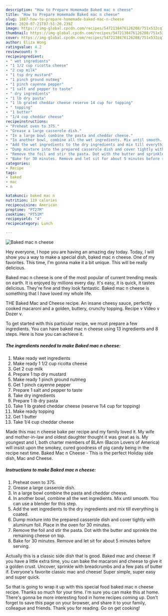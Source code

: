 ```yaml
---
description: "How to Prepare Homemade Baked mac n cheese"
title: "How to Prepare Homemade Baked mac n cheese"
slug: 1887-how-to-prepare-homemade-baked-mac-n-cheese
date: 2020-07-21T07:51:20.239Z
image: https://img-global.cpcdn.com/recipes/5472138476126208/751x532cq70/baked-mac-n-cheese-recipe-main-photo.jpg
thumbnail: https://img-global.cpcdn.com/recipes/5472138476126208/751x532cq70/baked-mac-n-cheese-recipe-main-photo.jpg
cover: https://img-global.cpcdn.com/recipes/5472138476126208/751x532cq70/baked-mac-n-cheese-recipe-main-photo.jpg
author: Eliza Wong
ratingvalue: 4.2
reviewcount: 9
recipeingredient:
- " wet ingredients"
- "1 1/2 cup ricotta cheese"
- "2 cup milk"
- "1 tsp dry mustard"
- "1 pinch ground nutmeg"
- "1 pinch cayenne pepper"
- "1 salt and pepper to taste"
- " dry ingredients"
- "1 lb dry pasta"
- "1 lb grated cheddar cheese reserve 14 cup for topping"
- " topping"
- "1 butter"
- "1/4 cup cheddar cheese"
recipeinstructions:
- "Preheat oven to 375."
- "Grease a large casserole dish."
- "In a large bowl combine the pasta and cheddar cheese."
- "In another bowl, combine all the wet ingredients. Mix until smooth. You can use a blender for this step."
- "Add the wet ingredients to the dry ingredients and mix till everything is coated."
- "Dump mixture into the prepared casserole dish and cover tightly with aluminum foil. Place in the oven for 30 minutes."
- "Remove the foil and stir the pasta. Dot with the butter and sprinkle the remaining cheese on top."
- "Bake for 30 minutes. Remove and let sit for about 5 minutes before serving."
categories:
- Recipe
tags:
- baked
- mac
- n

katakunci: baked mac n 
nutrition: 119 calories
recipecuisine: American
preptime: "PT27M"
cooktime: "PT51M"
recipeyield: "4"
recipecategory: Lunch

---
```



![Baked mac n cheese](https://img-global.cpcdn.com/recipes/5472138476126208/751x532cq70/baked-mac-n-cheese-recipe-main-photo.jpg)

Hey everyone, I hope you are having an amazing day today. Today, I will show you a way to make a special dish, baked mac n cheese. One of my favorites. This time, I'm gonna make it a bit unique. This will be really delicious.

Baked mac n cheese is one of the most popular of current trending meals on earth. It is enjoyed by millions every day. It's easy, it is quick, it tastes delicious. They're fine and they look fantastic. Baked mac n cheese is something that I have loved my whole life.

THE Baked Mac and Cheese recipe. An insane cheesy sauce, perfectly cooked macaroni and a golden, buttery, crunchy topping. Recipe v Video v Dozer v.


To get started with this particular recipe, we must prepare a few ingredients. You can have baked mac n cheese using 13 ingredients and 8 steps. Here is how you can achieve it.

<!--inarticleads1-->

##### The ingredients needed to make Baked mac n cheese:

1. Make ready  wet ingredients
1. Make ready 1 1/2 cup ricotta cheese
1. Get 2 cup milk
1. Prepare 1 tsp dry mustard
1. Make ready 1 pinch ground nutmeg
1. Get 1 pinch cayenne pepper
1. Prepare 1 salt and pepper to taste
1. Take  dry ingredients
1. Prepare 1 lb dry pasta
1. Take 1 lb grated cheddar cheese (reserve 1\4 cup for topping)
1. Make ready  topping
1. Get 1 butter
1. Take 1/4 cup cheddar cheese


Made this mac n cheese bake per recipe and my family loved it. My wife and mother-in-law and oldest daughter thought it was great as is. My youngest and I, both charter members of BLAm (Bacon Lovers of America) will insist upon the smokey, cured goodness of pig candy being in the recipe next time. Baked Mac n Cheese - This is the perfect Holiday side dish, Mac and Cheese. 

<!--inarticleads2-->

##### Instructions to make Baked mac n cheese:

1. Preheat oven to 375.
1. Grease a large casserole dish.
1. In a large bowl combine the pasta and cheddar cheese.
1. In another bowl, combine all the wet ingredients. Mix until smooth. You can use a blender for this step.
1. Add the wet ingredients to the dry ingredients and mix till everything is coated.
1. Dump mixture into the prepared casserole dish and cover tightly with aluminum foil. Place in the oven for 30 minutes.
1. Remove the foil and stir the pasta. Dot with the butter and sprinkle the remaining cheese on top.
1. Bake for 30 minutes. Remove and let sit for about 5 minutes before serving.


Actually this is a classic side dish that is good. Baked mac and cheese: If you have a little extra time, you can bake the macaroni and cheese to give it a golden crust. Uncover, sprinkle with breadcrumbs and a few pats of butter if. Everyone&#39;s favorite classic mac and cheese! Super simple, super easy and super quick. 

So that is going to wrap it up with this special food baked mac n cheese recipe. Thanks so much for your time. I'm sure you can make this at home. There's gonna be more interesting food in home recipes coming up. Don't forget to save this page on your browser, and share it to your family, colleague and friends. Thank you for reading. Go on get cooking!
